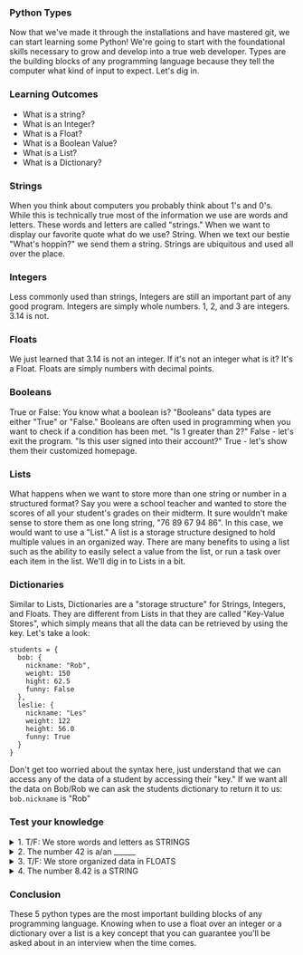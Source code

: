 ### Python Types

Now that we've made it through the installations and have mastered git, we can start learning some Python!  We're going to start with the foundational skills necessary to grow and develop into a true web developer. Types are the building blocks of any programming language because they tell the computer what kind of input to expect. Let's dig in.

### Learning Outcomes

* What is a string?
* What is an Integer?
* What is a Float?
* What is a Boolean Value?
* What is a List?
* What is a Dictionary?

### Strings

When you think about computers you probably think about 1's and 0's. While this is technically true most of the information we use are words and letters. These words and letters are called "strings."  When we want to display our favorite quote what do we use? String. When we text our bestie "What's hoppin?" we send them a string. Strings are ubiquitous and used all over the place.

### Integers

Less commonly used than strings, Integers are still an important part of any good program. Integers are simply whole numbers. 1, 2, and 3 are integers. 3.14 is not.

### Floats

We just learned that 3.14 is not an integer. If it's not an integer what is it? It's a Float. Floats are simply numbers with decimal points.

### Booleans

True or False: You know what a boolean is? "Booleans" data types are either "True" or "False." Booleans are often used in programming when you want to check if a condition has been met. "Is 1 greater than 2?" False - let's exit the program. "Is this user signed into their account?" True - let's show them their customized homepage.

### Lists

What happens when we want to store more than one string or number in a structured format? Say you were a school teacher and wanted to store the scores of all your student's grades on their midterm. It sure wouldn't make sense to store them as one long string, "76 89 67 94 86". In this case, we would want to use a "List." A list is a storage structure designed to hold multiple values in an organized way. There are many benefits to using a list such as the ability to easily select a value from the list, or run a task over each item in the list. We'll dig in to Lists in a bit.

### Dictionaries

Similar to Lists, Dictionaries are a "storage structure" for Strings, Integers, and Floats.  They are different from Lists in that they are called "Key-Value Stores", which simply means that all the data can be retrieved by using the key. Let's take a look:

```
students = {
  bob: {
    nickname: "Rob",
    weight: 150
    hight: 62.5
    funny: False
  },
  leslie: {
    nickname: "Les"
    weight: 122
    height: 56.0
    funny: True
  }
}
```

Don't get too worried about the syntax here, just understand that we can access any of the data of a student by accessing their "key." If we want all the data on Bob/Rob we can ask the students dictionary to return it to us: `bob.nickname` is "Rob"

### Test your knowledge

<details>
<summary>1. T/F: We store words and letters as STRINGS</summary>
<br>
True. Words are stored as STRINGS
</details>


<details>
<summary>2. The number 42 is a/an ______ </summary>
<br>
The number 42 is an INTEGER
</details>


<details>
<summary>3. T/F: We store organized data in FLOATS</summary>
<br>
False. We use LISTS and DICTIONARIES to store organized data
</details>


<details>
<summary>4. The number 8.42 is a STRING</summary>
<br>
False. The number 8.42 is a FLOAT
</details>

### Conclusion

These 5 python types are the most important building blocks of any programming language. Knowing when to use a float over an integer or a dictionary over a list is a key concept that you can guarantee you'll be asked about in an interview when the time comes.

